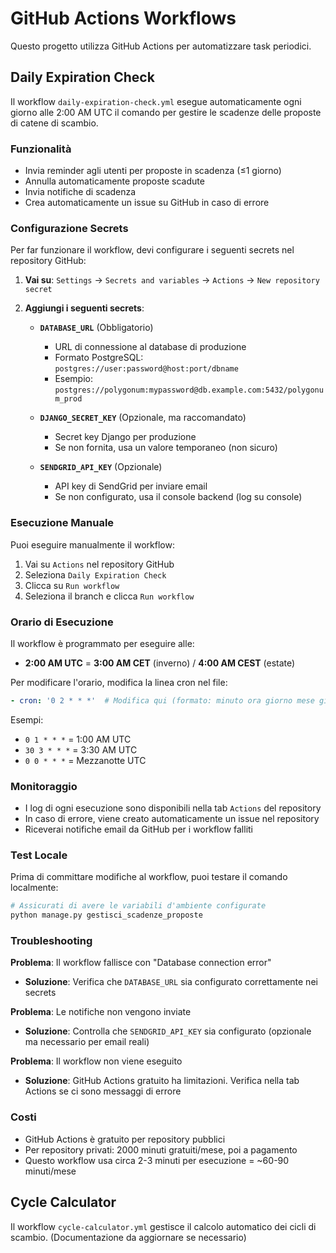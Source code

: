 # GitHub Actions Workflows

Questo progetto utilizza GitHub Actions per automatizzare task periodici.

## Daily Expiration Check

Il workflow `daily-expiration-check.yml` esegue automaticamente ogni giorno alle 2:00 AM UTC il comando per gestire le scadenze delle proposte di catene di scambio.

### Funzionalità

- Invia reminder agli utenti per proposte in scadenza (≤1 giorno)
- Annulla automaticamente proposte scadute
- Invia notifiche di scadenza
- Crea automaticamente un issue su GitHub in caso di errore

### Configurazione Secrets

Per far funzionare il workflow, devi configurare i seguenti secrets nel repository GitHub:

1. **Vai su**: `Settings` → `Secrets and variables` → `Actions` → `New repository secret`

2. **Aggiungi i seguenti secrets**:

   - **`DATABASE_URL`** (Obbligatorio)
     - URL di connessione al database di produzione
     - Formato PostgreSQL: `postgres://user:password@host:port/dbname`
     - Esempio: `postgres://polygonum:mypassword@db.example.com:5432/polygonum_prod`

   - **`DJANGO_SECRET_KEY`** (Opzionale, ma raccomandato)
     - Secret key Django per produzione
     - Se non fornita, usa un valore temporaneo (non sicuro)

   - **`SENDGRID_API_KEY`** (Opzionale)
     - API key di SendGrid per inviare email
     - Se non configurato, usa il console backend (log su console)

### Esecuzione Manuale

Puoi eseguire manualmente il workflow:

1. Vai su `Actions` nel repository GitHub
2. Seleziona `Daily Expiration Check`
3. Clicca su `Run workflow`
4. Seleziona il branch e clicca `Run workflow`

### Orario di Esecuzione

Il workflow è programmato per eseguire alle:
- **2:00 AM UTC** = **3:00 AM CET** (inverno) / **4:00 AM CEST** (estate)

Per modificare l'orario, modifica la linea cron nel file:
```yaml
- cron: '0 2 * * *'  # Modifica qui (formato: minuto ora giorno mese giorno_settimana)
```

Esempi:
- `0 1 * * *` = 1:00 AM UTC
- `30 3 * * *` = 3:30 AM UTC
- `0 0 * * *` = Mezzanotte UTC

### Monitoraggio

- I log di ogni esecuzione sono disponibili nella tab `Actions` del repository
- In caso di errore, viene creato automaticamente un issue nel repository
- Riceverai notifiche email da GitHub per i workflow falliti

### Test Locale

Prima di committare modifiche al workflow, puoi testare il comando localmente:

```bash
# Assicurati di avere le variabili d'ambiente configurate
python manage.py gestisci_scadenze_proposte
```

### Troubleshooting

**Problema**: Il workflow fallisce con "Database connection error"
- **Soluzione**: Verifica che `DATABASE_URL` sia configurato correttamente nei secrets

**Problema**: Le notifiche non vengono inviate
- **Soluzione**: Controlla che `SENDGRID_API_KEY` sia configurato (opzionale ma necessario per email reali)

**Problema**: Il workflow non viene eseguito
- **Soluzione**: GitHub Actions gratuito ha limitazioni. Verifica nella tab Actions se ci sono messaggi di errore

### Costi

- GitHub Actions è gratuito per repository pubblici
- Per repository privati: 2000 minuti gratuiti/mese, poi a pagamento
- Questo workflow usa circa 2-3 minuti per esecuzione = ~60-90 minuti/mese

## Cycle Calculator

Il workflow `cycle-calculator.yml` gestisce il calcolo automatico dei cicli di scambio.
(Documentazione da aggiornare se necessario)
